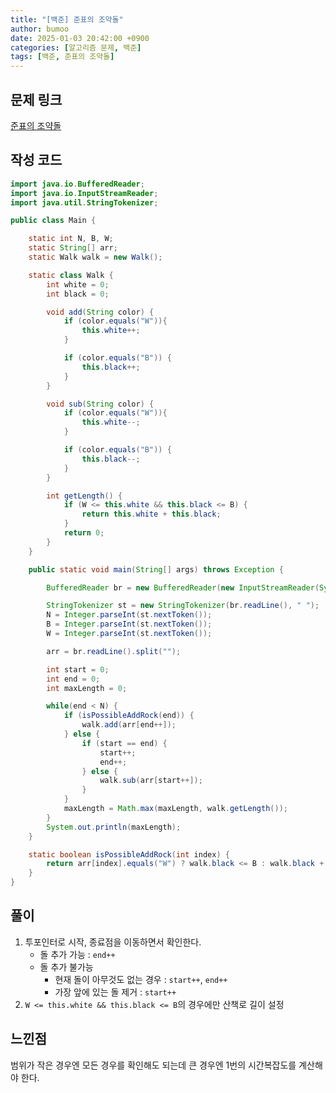 ```yaml
---
title: "[백준] 준표의 조약돌"
author: bumoo
date: 2025-01-03 20:42:00 +0900
categories: [알고리즘 문제, 백준]
tags: [백준, 준표의 조약돌]
---
```


## 문제 링크

[준표의 조약돌](https://www.acmicpc.net/problem/15831)

## 작성 코드

```java
import java.io.BufferedReader;
import java.io.InputStreamReader;
import java.util.StringTokenizer;

public class Main {

    static int N, B, W;
    static String[] arr;
    static Walk walk = new Walk();

    static class Walk {
        int white = 0;
        int black = 0;

        void add(String color) {
            if (color.equals("W")){
                this.white++;
            }

            if (color.equals("B")) {
                this.black++;
            }
        }

        void sub(String color) {
            if (color.equals("W")){
                this.white--;
            }

            if (color.equals("B")) {
                this.black--;
            }
        }

        int getLength() {
            if (W <= this.white && this.black <= B) {
                return this.white + this.black;
            }
            return 0;
        }
    }

    public static void main(String[] args) throws Exception {

        BufferedReader br = new BufferedReader(new InputStreamReader(System.in));

        StringTokenizer st = new StringTokenizer(br.readLine(), " ");
        N = Integer.parseInt(st.nextToken());
        B = Integer.parseInt(st.nextToken());
        W = Integer.parseInt(st.nextToken());

        arr = br.readLine().split("");

        int start = 0;
        int end = 0;
        int maxLength = 0;

        while(end < N) {
            if (isPossibleAddRock(end)) {
                walk.add(arr[end++]);
            } else {
                if (start == end) {
                    start++;
                    end++;
                } else {
                    walk.sub(arr[start++]);
                }
            }
            maxLength = Math.max(maxLength, walk.getLength());
        }
        System.out.println(maxLength);
    }

    static boolean isPossibleAddRock(int index) {
        return arr[index].equals("W") ? walk.black <= B : walk.black + 1 <= B;
    }
}

```

## 풀이
1. 투포인터로 시작, 종료점을 이동하면서 확인한다.
    - 돌 추가 가능 : `end++`
    - 돌 추가 불가능
      - 현재 돌이 아무것도 없는 경우 : `start++`, `end++`
      - 가장 앞에 있는 돌 제거 : `start++`
2. `W <= this.white && this.black <= B`의 경우에만 산책로 길이 설정

## 느낀점
범위가 작은 경우엔 모든 경우를 확인해도 되는데 큰 경우엔 1번의 시간복잡도를 계산해야 한다.
